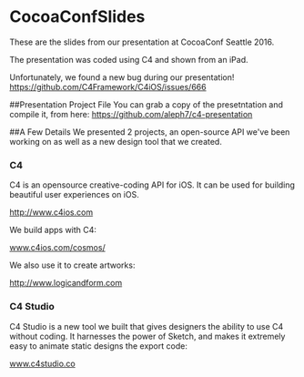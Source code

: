 # CocoaConfSlides

These are the slides from our presentation at CocoaConf Seattle 2016.

The presentation was coded using C4 and shown from an iPad.

Unfortunately, we found a new bug during our presentation! https://github.com/C4Framework/C4iOS/issues/666

##Presentation Project File
You can grab a copy of the presetntation and compile it, from here: https://github.com/aleph7/c4-presentation

##A Few Details
We presented 2 projects, an open-source API we've been working on as well as a new design tool that we created.

### C4 
C4 is an opensource creative-coding API for iOS. It can be used for building beautiful user experiences on iOS. 

http://www.c4ios.com

We build apps with C4:

www.c4ios.com/cosmos/

We also use it to create artworks:

http://www.logicandform.com

### C4 Studio
C4 Studio is a new tool we built that gives designers the ability to use C4 without coding. It harnesses the power of Sketch, and makes it extremely easy to animate static designs the export code:

www.c4studio.co
